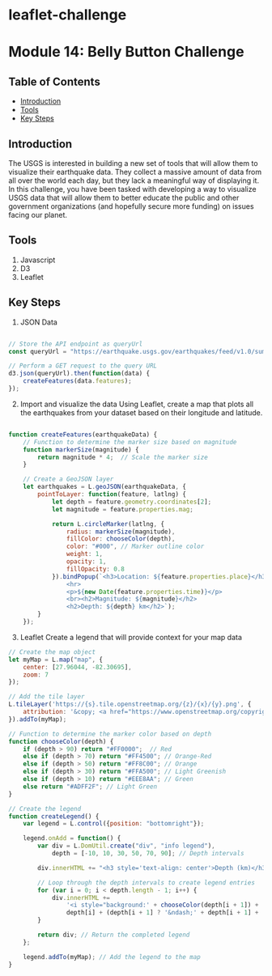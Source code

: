 # leaflet-challenge
# Module 14: Belly Button Challenge
## Table of Contents
- [Introduction](#Introduction)
- [Tools](#Tools)
- [Key Steps](#key-steps)

## Introduction
The USGS is interested in building a new set of tools that will allow them to visualize their earthquake data. They collect a massive amount of data from all over the world each day, but they lack a meaningful way of displaying it. In this challenge, you have been tasked with developing a way to visualize USGS data that will allow them to better educate the public and other government organizations (and hopefully secure more funding) on issues facing our planet.

## Tools
1. Javascript
2. D3
3. Leaflet

## Key Steps
1. JSON Data
```javascript

// Store the API endpoint as queryUrl
const queryUrl = "https://earthquake.usgs.gov/earthquakes/feed/v1.0/summary/all_month.geojson";

// Perform a GET request to the query URL
d3.json(queryUrl).then(function(data) {
    createFeatures(data.features);
});
```

2. Import and visualize the data
Using Leaflet, create a map that plots all the earthquakes from your dataset based on their longitude and latitude.
```javascript

function createFeatures(earthquakeData) {
    // Function to determine the marker size based on magnitude
    function markerSize(magnitude) {
        return magnitude * 4;  // Scale the marker size
    }

    // Create a GeoJSON layer
    let earthquakes = L.geoJSON(earthquakeData, {
        pointToLayer: function(feature, latlng) {
            let depth = feature.geometry.coordinates[2];
            let magnitude = feature.properties.mag;

            return L.circleMarker(latlng, {
                radius: markerSize(magnitude),
                fillColor: chooseColor(depth),
                color: "#000", // Marker outline color
                weight: 1,
                opacity: 1,
                fillOpacity: 0.8
            }).bindPopup(`<h3>Location: ${feature.properties.place}</h3>
                <hr>
                <p>${new Date(feature.properties.time)}</p>
                <br><h2>Magnitude: ${magnitude}</h2>
                <h2>Depth: ${depth} km</h2>`);
        }
    });
```
3. Leaflet
Create a legend that will provide context for your map data
```javascript
// Create the map object
let myMap = L.map("map", {
    center: [27.96044, -82.30695],
    zoom: 7
});

// Add the tile layer
L.tileLayer('https://{s}.tile.openstreetmap.org/{z}/{x}/{y}.png', {
    attribution: '&copy; <a href="https://www.openstreetmap.org/copyright">OpenStreetMap</a> contributors'
}).addTo(myMap);

// Function to determine the marker color based on depth
function chooseColor(depth) {
    if (depth > 90) return "#FF0000";  // Red
    else if (depth > 70) return "#FF4500"; // Orange-Red
    else if (depth > 50) return "#FF8C00"; // Orange
    else if (depth > 30) return "#FFA500"; // Light Greenish
    else if (depth > 10) return "#EEE8AA"; // Green
    else return "#ADFF2F"; // Light Green
}

// Create the legend
function createLegend() {
    var legend = L.control({position: "bottomright"});

    legend.onAdd = function() {
        var div = L.DomUtil.create("div", "info legend"),
            depth = [-10, 10, 30, 50, 70, 90]; // Depth intervals

        div.innerHTML += "<h3 style='text-align: center'>Depth (km)</h3>";

        // Loop through the depth intervals to create legend entries
        for (var i = 0; i < depth.length - 1; i++) {
            div.innerHTML += 
                '<i style="background:' + chooseColor(depth[i + 1]) + '"></i> ' +  // Use the upper limit for color
                depth[i] + (depth[i + 1] ? '&ndash;' + depth[i + 1] + '<br>' : '+');
        }

        return div; // Return the completed legend
    };

    legend.addTo(myMap); // Add the legend to the map
}
```
